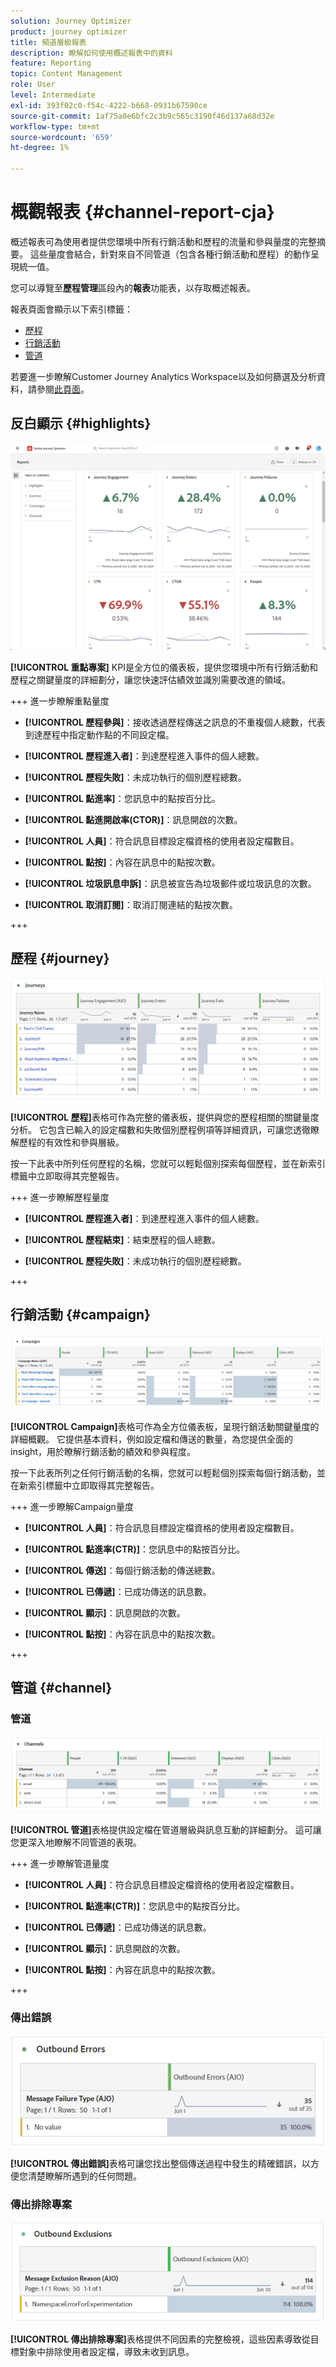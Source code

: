 ```yaml
---
solution: Journey Optimizer
product: journey optimizer
title: 頻道層級報表
description: 瞭解如何使用概述報表中的資料
feature: Reporting
topic: Content Management
role: User
level: Intermediate
exl-id: 393f02c0-f54c-4222-b668-0931b67590ce
source-git-commit: 1af75a0e6bfc2c3b9c565c3190f46d137a68d32e
workflow-type: tm+mt
source-wordcount: '659'
ht-degree: 1%

---
```


# 概觀報表 {#channel-report-cja}

概述報表可為使用者提供您環境中所有行銷活動和歷程的流量和參與量度的完整摘要。 這些量度會結合，針對來自不同管道（包含各種行銷活動和歷程）的動作呈現統一值。

您可以導覽至&#x200B;**歷程管理**&#x200B;區段內的&#x200B;**報表**&#x200B;功能表，以存取概述報表。

報表頁面會顯示以下索引標籤：

* [歷程](#journey)
* [行銷活動](#campaign)
* [管道](#channel)

若要進一步瞭解Customer Journey Analytics Workspace以及如何篩選及分析資料，請參閱[此頁面](https://experienceleague.adobe.com/en/docs/analytics-platform/using/cja-workspace/home)。

## 反白顯示 {#highlights}

![](assets/cja-highlights.png)

**[!UICONTROL 重點專案]** KPI是全方位的儀表板，提供您環境中所有行銷活動和歷程之關鍵量度的詳細劃分，讓您快速評估績效並識別需要改進的領域。

+++ 進一步瞭解重點量度

* **[!UICONTROL 歷程參與]**：接收透過歷程傳送之訊息的不重複個人總數，代表到達歷程中指定動作點的不同設定檔。

* **[!UICONTROL 歷程進入者]**：到達歷程進入事件的個人總數。

* **[!UICONTROL 歷程失敗]**：未成功執行的個別歷程總數。

* **[!UICONTROL 點進率]**：您訊息中的點按百分比。

* **[!UICONTROL 點進開啟率(CTOR)]**：訊息開啟的次數。

* **[!UICONTROL 人員]**：符合訊息目標設定檔資格的使用者設定檔數目。

* **[!UICONTROL 點按]**：內容在訊息中的點按次數。

* **[!UICONTROL 垃圾訊息申訴]**：訊息被宣告為垃圾郵件或垃圾訊息的次數。

* **[!UICONTROL 取消訂閱]**：取消訂閱連結的點按次數。

+++

## 歷程 {#journey}

![](assets/cja-channel-journeys.png)

**[!UICONTROL 歷程]**&#x200B;表格可作為完整的儀表板，提供與您的歷程相關的關鍵量度分析。 它包含已輸入的設定檔數和失敗個別歷程例項等詳細資訊，可讓您透徹瞭解歷程的有效性和參與層級。

按一下此表中所列任何歷程的名稱，您就可以輕鬆個別探索每個歷程，並在新索引標籤中立即取得其完整報告。

+++ 進一步瞭解歷程量度

* **[!UICONTROL 歷程進入者]**：到達歷程進入事件的個人總數。

* **[!UICONTROL 歷程結束]**：結束歷程的個人總數。

* **[!UICONTROL 歷程失敗]**：未成功執行的個別歷程總數。

+++

## 行銷活動 {#campaign}

![](assets/cja-channel-campaigns.png)

**[!UICONTROL Campaign]**&#x200B;表格可作為全方位儀表板，呈現行銷活動關鍵量度的詳細概觀。 它提供基本資料，例如設定檔和傳送的數量，為您提供全面的insight，用於瞭解行銷活動的績效和參與程度。

按一下此表所列之任何行銷活動的名稱，您就可以輕鬆個別探索每個行銷活動，並在新索引標籤中立即取得其完整報告。

+++ 進一步瞭解Campaign量度

* **[!UICONTROL 人員]**：符合訊息目標設定檔資格的使用者設定檔數目。

* **[!UICONTROL 點進率(CTR)]**：您訊息中的點按百分比。

* **[!UICONTROL 傳送]**：每個行銷活動的傳送總數。

* **[!UICONTROL 已傳遞]**：已成功傳送的訊息數。

* **[!UICONTROL 顯示]**：訊息開啟的次數。

* **[!UICONTROL 點按]**：內容在訊息中的點按次數。

+++

## 管道 {#channel}

### 管道

![](assets/cja-channels.png)

**[!UICONTROL 管道]**&#x200B;表格提供設定檔在管道層級與訊息互動的詳細劃分。 這可讓您更深入地瞭解不同管道的表現。

+++ 進一步瞭解管道量度

* **[!UICONTROL 人員]**：符合訊息目標設定檔資格的使用者設定檔數目。

* **[!UICONTROL 點進率(CTR)]**：您訊息中的點按百分比。

* **[!UICONTROL 已傳遞]**：已成功傳送的訊息數。

* **[!UICONTROL 顯示]**：訊息開啟的次數。

* **[!UICONTROL 點按]**：內容在訊息中的點按次數。

+++

### 傳出錯誤

![](assets/cja-channels-outbound-errors.png)

**[!UICONTROL 傳出錯誤]**&#x200B;表格可讓您找出整個傳送過程中發生的精確錯誤，以方便您清楚瞭解所遇到的任何問題。

### 傳出排除專案

![](assets/cja-channels-outbound-excluded.png)

**[!UICONTROL 傳出排除專案]**&#x200B;表格提供不同因素的完整檢視，這些因素導致從目標對象中排除使用者設定檔，導致未收到訊息。

